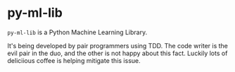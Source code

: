 # py-ml-lib
`py-ml-lib` is a Python Machine Learning Library.

It's being developed by pair programmers using TDD. The code writer is the evil pair in the duo, and the other
is not happy about this fact. Luckily lots of deliciious coffee is helping mitigate this issue.


